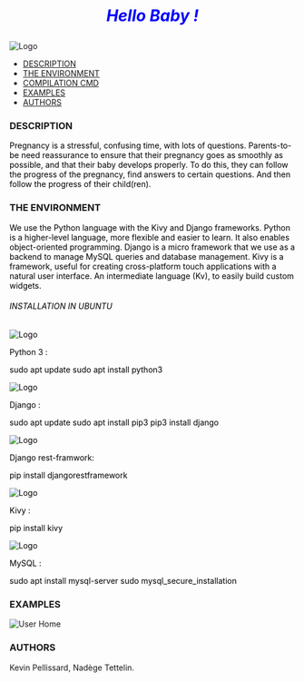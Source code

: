 # <p style="text-align: center;"><span style="color:blue">*Hello Baby !*</span></p>

![Logo](https://i.ibb.co/jfgNjsm/hello-baby-logo.png)

- [DESCRIPTION](#description)
- [THE ENVIRONMENT](#the-environment)
- [COMPILATION CMD](#compilation-cmd)
- [EXAMPLES](#examples)
- [AUTHORS](#authors)


### DESCRIPTION

<span style="color:black">Pregnancy is a stressful, confusing time, with lots of questions.
Parents-to-be need reassurance to ensure that their pregnancy goes as smoothly as possible, and that their baby develops properly.
To do this, they can follow the progress of the pregnancy, find answers to certain questions. And then follow the progress of their child(ren).</span>

### THE ENVIRONMENT
<span style="color:black">We use the Python language with the Kivy and Django frameworks.
Python is a higher-level language, more flexible and easier to learn. It also enables object-oriented programming.
Django is a micro framework that we use as a backend to manage MySQL queries and database management.
Kivy is a framework, useful for creating cross-platform touch applications with a natural user interface. An intermediate language (Kv), to easily build custom widgets.</span>

###### <p style="color:black">INSTALLATION IN UBUNTU</p>
<span style="color:black">

![Logo](https://i.ibb.co/b52K6WH/python-logo.jpg)

Python 3 :

sudo apt update
sudo apt install python3

![Logo](https://i.ibb.co/P1Lq8bH/django-original-logo-icon-146559.png)

Django :

sudo apt update
sudo apt install pip3
pip3 install django

![Logo](https://i.ibb.co/yVFDmqW/drf-logo2.png)

Django rest-framwork:

pip install djangorestframework

![Logo](https://i.ibb.co/MCq6m42/logo-kivy.png)

Kivy :

pip install kivy

![Logo](https://i.ibb.co/dfFRyKL/Mysql-logo.png)

MySQL :

sudo apt install mysql-server
sudo mysql_secure_installation


</span>


### EXAMPLES

![User Home](https://i.ibb.co/C6pBDZN/Capture-userhome.png)

### AUTHORS

Kevin Pellissard, Nadège Tettelin.
